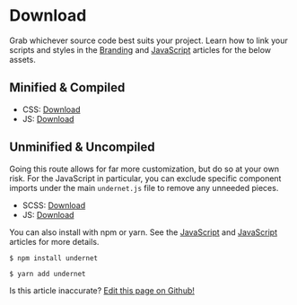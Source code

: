 # Download

Grab whichever source code best suits your project. Learn how to link your scripts and styles in the [Branding](/docs/overview/branding) and [JavaScript](/docs/overview/javascript) articles for the below assets.

## Minified & Compiled

- CSS: [Download](https://github.com/geotrev/undernet/raw/master/dist/undernet.css.zip)
- JS: [Download](https://github.com/geotrev/undernet/raw/master/dist/undernet.js.zip)

## Unminified & Uncompiled

Going this route allows for far more customization, but do so at your own risk. For the JavaScript in particular, you can exclude specific component imports under the main `undernet.js` file to remove any unneeded pieces.

- SCSS: [Download](https://github.com/geotrev/undernet/raw/master/dist/undernet.scss.zip)
- JS: [Download](https://github.com/geotrev/undernet/raw/master/dist/undernet.modules.js.zip)

You can also install with npm or yarn. See the [JavaScript](/docs/overview/javascript) and [JavaScript](/docs/overview/javascript) articles for more details.

```shell
$ npm install undernet
```

```shell
$ yarn add undernet
```

<p class="has-right-text">Is this article inaccurate? <a href="https://github.com/geotrev/undernet/tree/master/docs/downloads">Edit this page on Github!</a></p>

